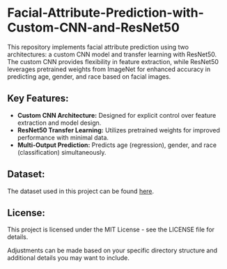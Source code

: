 # Facial-Attribute-Prediction-with-Custom-CNN-and-ResNet50
This repository implements facial attribute prediction using two architectures: a custom CNN model and transfer learning with ResNet50. The custom CNN provides flexibility in feature extraction, while ResNet50 leverages pretrained weights from ImageNet for enhanced accuracy in predicting age, gender, and race based on facial images.

## Key Features:

- **Custom CNN Architecture:** Designed for explicit control over feature extraction and model design.
- **ResNet50 Transfer Learning:** Utilizes pretrained weights for improved performance with minimal data.
- **Multi-Output Prediction:** Predicts age (regression), gender, and race (classification) simultaneously.

## Dataset:

The dataset used in this project can be found [here](https://www.kaggle.com/datasets/jangedoo/utkface-new). 

## License:

This project is licensed under the MIT License - see the LICENSE file for details.

Adjustments can be made based on your specific directory structure and additional details you may want to include.
